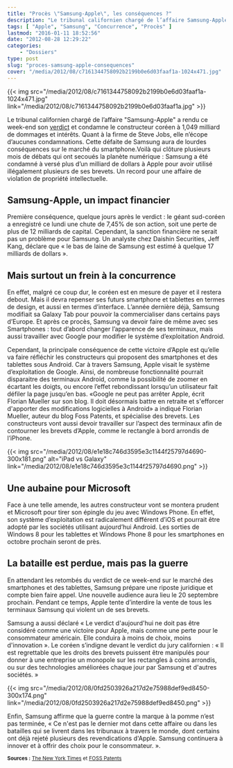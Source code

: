 ```yaml
---
title: "Procès \"Samsung-Apple\", les conséquences ?"
description: "Le tribunal californien chargé de l’affaire Samsung-Apple et condamne géant coréen pour avoir utilisé illégalement plusieurs des brevets d\'Apple."
tags: [ "Apple", "Samsung", "Concurrence", "Procès" ]
lastmod: "2016-01-11 18:52:56"
date: "2012-08-28 12:29:22"
categories:
    - "Dossiers"
type: post
slug: "proces-samsung-apple-consequences"
cover: "/media/2012/08/c7161344758092b2199b0e6d03faaf1a-1024x471.jpg"
---
```


{{< img src="/media/2012/08/c7161344758092b2199b0e6d03faaf1a-1024x471.jpg" link="/media/2012/08/c7161344758092b2199b0e6d03faaf1a.jpg" >}}

Le tribunal californien chargé de l’affaire "Samsung-Apple" a rendu ce week-end son [verdict](http://www.scribd.com/fullscreen/103860673?access_key=key-1ho669app2expaa7tptr) et condamne le constructeur coréen à 1,049 milliard de dommages et intérêts. Quant à la firme de Steve Jobs, elle n’écope d’aucunes condamnations. Cette défaite de Samsung aura de lourdes conséquences sur le marché du smartphone.Voilà qui clôture plusieurs mois de débats qui ont secoués la planète numérique : Samsung a été condamné à versé plus d’un milliard de dollars à Apple pour avoir utilisé illégalement plusieurs de ses brevets. Un record pour une affaire de violation de propriété intellectuelle.

<!--more-->

## Samsung-Apple, un impact financier

Première conséquence, quelque jours après le verdict : le géant sud-coréen a enregistré ce lundi une chute de 7,45% de son action, soit une perte de plus de 12 milliards de capital. Cependant, la sanction financière ne serait pas un problème pour Samsung. Un analyste chez Daishin Securities, Jeff Kang, déclare que « le bas de laine de Samsung est estimé à quelque 17 milliards de dollars ».

## Mais surtout un frein à la concurrence

En effet, malgré ce coup dur, le coréen est en mesure de payer et il restera debout. Mais il devra repenser ses futurs smartphone et tablettes en termes de design, et aussi en termes d’interface. L’année dernière déjà, Samsung modifiait sa Galaxy Tab pour pouvoir la commercialiser dans certains pays d’Europe. Et après ce procès, Samsung va devoir faire de même avec ses Smartphones : tout d’abord changer l’apparence de ses terminaux, mais aussi travailler avec Google pour modifier le système d’exploitation Android.

Cependant, la principale conséquence de cette victoire d’Apple est qu’elle va faire réfléchir les constructeurs qui proposent des smartphones et des tablettes sous Android. Car à travers Samsung, Apple visait le système d’exploitation de Google. Ainsi, de nombreuse fonctionnalité pourrait disparaitre des terminaux Android, comme la possibilité de zoomer en écartant les doigts, ou encore l’effet rebondissant lorsqu’un utilisateur fait défiler la page jusqu’en bas. «Google ne peut pas arrêter Apple, écrit Florian Mueller sur son blog. Il doit désormais battre en retraite et s'efforcer d'apporter des modifications logicielles à Android» a indiqué Florian Mueller, auteur du blog Foss Patents, et spécialise des brevets. Les constructeurs vont aussi devoir travailler sur l’aspect des terminaux afin de contourner les brevets d’Apple, comme le rectangle à bord arrondis de l’iPhone.

{{< img src="/media/2012/08/e1e18c746d3595e3c1144f25797d4690-300x181.png" alt="iPad vs Galaxy" link="/media/2012/08/e1e18c746d3595e3c1144f25797d4690.png" >}}

## Une aubaine pour Microsoft

Face à une telle amende, les autres constructeur vont se montera prudent et Microsoft pour tirer son épingle du jeu avec Windows Phone. En effet, son système d’exploitation est radicalement différent d’iOS et pourrait être adopté par les sociétés utilisant aujourd’hui Android. Les sorties de Windows 8 pour les tablettes et Windows Phone 8 pour les smartphones en octobre prochain seront de près.

## La bataille est perdue, mais pas la guerre

En attendant les retombés du verdict de ce week-end sur le marché des smartphones et des tablettes, Samsung prépare une riposte juridique et compte bien faire appel. Une nouvelle audience aura lieu le 20 septembre prochain. Pendant ce temps, Apple tente d’interdire la vente de tous les terminaux Samsung qui violent un de ses brevets.

Samsung a aussi déclaré « Le verdict d'aujourd'hui ne doit pas être considéré comme une victoire pour Apple, mais comme une perte pour le consommateur américain. Elle conduira à moins de choix, moins d'innovation ». Le coréen s’indigne devant le verdict du jury californien : « Il est regrettable que les droits des brevets puissent être manipulés pour donner à une entreprise un monopole sur les rectangles à coins arrondis, ou sur des technologies améliorées chaque jour par Samsung et d'autres sociétés. »

{{< img src="/media/2012/08/0fd2503926a217d2e75988def9ed8450-300x174.png" link="/media/2012/08/0fd2503926a217d2e75988def9ed8450.png" >}}

Enfin, Samsung affirme que la guerre contre la marque à la pomme n’est pas terminée, « Ce n'est pas le dernier mot dans cette affaire ou dans les batailles qui se livrent dans les tribunaux à travers le monde, dont certains ont déjà rejeté plusieurs des revendications d'Apple. Samsung continuera à innover et à offrir des choix pour le consommateur. ».

<small class="align-right">**Sources :** [The New York Times](http://bits.blogs.nytimes.com/2012/08/24/samsung-apple-reactions/) et [FOSS Patents](http://www.fosspatents.com/2012/08/apples-billion-dollar-win-over-samsung.html)</small>
